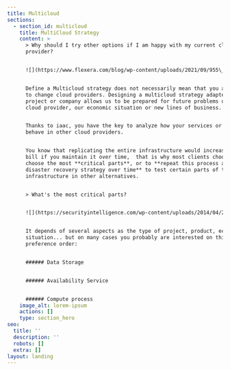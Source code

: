 ```yaml
---
title: Multicloud
sections:
  - section_id: multicloud
    title: MultiCloud Strategy
    content: >
      > Why should I try other options if I am happy with my current cloud
      provider?


      ![](https://www.flexera.com/blog/wp-content/uploads/2021/09/955\_FinOps-Blog\_1200x628\_blog-img.png)


      Define a Multicloud strategy does not necessarily mean that you are going
      to change cloud providers. Designing a multicloud strategy adapted to the
      project or company allows us to be prepared for future problems of the
      cloud provider, our economic situation or new lines of business.


      Thanks to iaac, you have the key to analyze how your services or product
      behave in other cloud providers.


      You know that replicating the entire infrastructure would increase your
      bill if you maintain it over time,  that is why most clients choose to
      choose the most **critical parts**, or to **repeat this process as a
      disaster recovery strategy over time** to test certain parts of their
      infrastructure in other alternatives.


      > What's the most critical parts?


      ![](https://securityintelligence.com/wp-content/uploads/2014/04/201308Four-Steps-to-Data-Security-in-the-Cloud-630x330.jpg)


      It depends of several aspects as the type of project, product, economic
      situation... but on many cases you probably are interested on this
      preference order:


      ###### Data Storage


      ###### Availability Service


      ###### Compute process
    image_alt: lorem-ipsum
    actions: []
    type: section_hero
seo:
  title: ''
  description: ''
  robots: []
  extra: []
layout: landing
---
```


